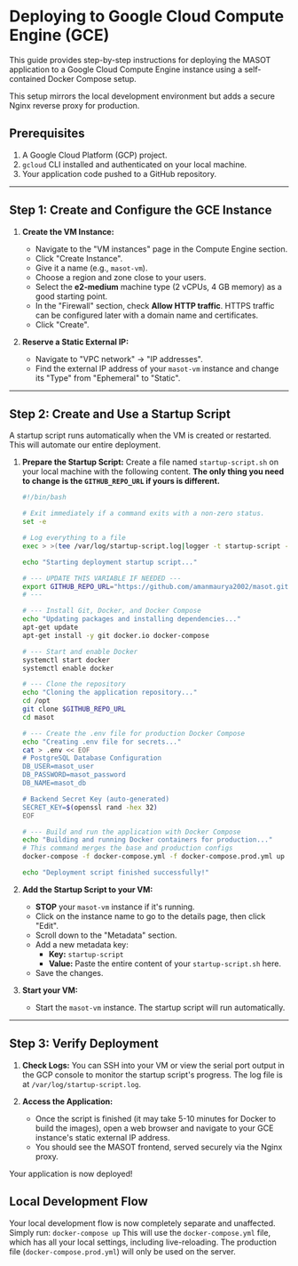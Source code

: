 # Deploying to Google Cloud Compute Engine (GCE)

This guide provides step-by-step instructions for deploying the MASOT application to a Google Cloud Compute Engine instance using a self-contained Docker Compose setup.

This setup mirrors the local development environment but adds a secure Nginx reverse proxy for production.

## Prerequisites

1.  A Google Cloud Platform (GCP) project.
2.  `gcloud` CLI installed and authenticated on your local machine.
3.  Your application code pushed to a GitHub repository.

---

## Step 1: Create and Configure the GCE Instance

1.  **Create the VM Instance:**
    *   Navigate to the "VM instances" page in the Compute Engine section.
    *   Click "Create Instance".
    *   Give it a name (e.g., `masot-vm`).
    *   Choose a region and zone close to your users.
    *   Select the **e2-medium** machine type (2 vCPUs, 4 GB memory) as a good starting point.
    *   In the "Firewall" section, check **Allow HTTP traffic**. HTTPS traffic can be configured later with a domain name and certificates.
    *   Click "Create".

2.  **Reserve a Static External IP:**
    *   Navigate to "VPC network" -> "IP addresses".
    *   Find the external IP address of your `masot-vm` instance and change its "Type" from "Ephemeral" to "Static".

---

## Step 2: Create and Use a Startup Script

A startup script runs automatically when the VM is created or restarted. This will automate our entire deployment.

1.  **Prepare the Startup Script:**
    Create a file named `startup-script.sh` on your local machine with the following content. **The only thing you need to change is the `GITHUB_REPO_URL` if yours is different.**

    ```bash
    #!/bin/bash
    
    # Exit immediately if a command exits with a non-zero status.
    set -e
    
    # Log everything to a file
    exec > >(tee /var/log/startup-script.log|logger -t startup-script -s 2>/dev/console) 2>&1
    
    echo "Starting deployment startup script..."
    
    # --- UPDATE THIS VARIABLE IF NEEDED ---
    export GITHUB_REPO_URL="https://github.com/amanmaurya2002/masot.git"
    # ---
    
    # --- Install Git, Docker, and Docker Compose
    echo "Updating packages and installing dependencies..."
    apt-get update
    apt-get install -y git docker.io docker-compose
    
    # --- Start and enable Docker
    systemctl start docker
    systemctl enable docker
    
    # --- Clone the repository
    echo "Cloning the application repository..."
    cd /opt
    git clone $GITHUB_REPO_URL
    cd masot
    
    # --- Create the .env file for production Docker Compose
    echo "Creating .env file for secrets..."
    cat > .env << EOF
    # PostgreSQL Database Configuration
    DB_USER=masot_user
    DB_PASSWORD=masot_password
    DB_NAME=masot_db
    
    # Backend Secret Key (auto-generated)
    SECRET_KEY=$(openssl rand -hex 32)
    EOF
    
    # --- Build and run the application with Docker Compose
    echo "Building and running Docker containers for production..."
    # This command merges the base and production configs
    docker-compose -f docker-compose.yml -f docker-compose.prod.yml up -d --build
    
    echo "Deployment script finished successfully!"
    ```

2.  **Add the Startup Script to your VM:**
    *   **STOP** your `masot-vm` instance if it's running.
    *   Click on the instance name to go to the details page, then click "Edit".
    *   Scroll down to the "Metadata" section.
    *   Add a new metadata key:
        *   **Key:** `startup-script`
        *   **Value:** Paste the entire content of your `startup-script.sh` here.
    *   Save the changes.

3.  **Start your VM:**
    *   Start the `masot-vm` instance. The startup script will run automatically.

---

## Step 3: Verify Deployment

1.  **Check Logs:** You can SSH into your VM or view the serial port output in the GCP console to monitor the startup script's progress. The log file is at `/var/log/startup-script.log`.

2.  **Access the Application:**
    *   Once the script is finished (it may take 5-10 minutes for Docker to build the images), open a web browser and navigate to your GCE instance's static external IP address.
    *   You should see the MASOT frontend, served securely via the Nginx proxy.

Your application is now deployed!

## Local Development Flow

Your local development flow is now completely separate and unaffected. Simply run:
`docker-compose up`
This will use the `docker-compose.yml` file, which has all your local settings, including live-reloading. The production file (`docker-compose.prod.yml`) will only be used on the server. 